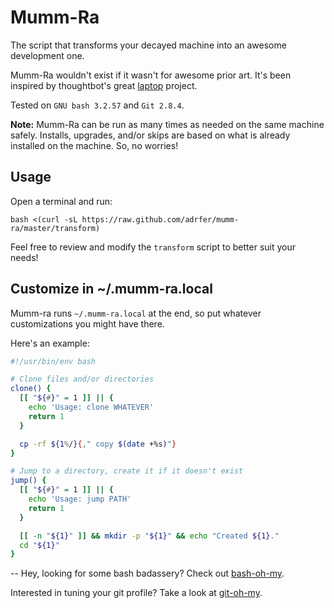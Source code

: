 # Mumm-Ra
The script that transforms your decayed machine into an awesome development one.

Mumm-Ra wouldn't exist if it wasn't for awesome prior art. It's been inspired by thoughtbot's great [laptop](https://github.com/thoughtbot/laptop) project.

Tested on `GNU bash 3.2.57` and `Git 2.8.4`.

**Note:** Mumm-Ra can be run as many times as needed on the same machine safely. Installs, upgrades, and/or skips are based on what is already installed on the machine. So, no worries!


## Usage

Open a terminal and run:

    bash <(curl -sL https://raw.github.com/adrfer/mumm-ra/master/transform)

Feel free to review and modify the `transform` script to better suit your needs!

## Customize in ~/.mumm-ra.local

Mumm-ra runs `~/.mumm-ra.local` at the end, so put whatever customizations you might have there.

Here's an example:

```sh
#!/usr/bin/env bash

# Clone files and/or directories
clone() {
  [[ "${#}" = 1 ]] || {
    echo 'Usage: clone WHATEVER'
    return 1
  }

  cp -rf ${1%/}{," copy $(date +%s)"}
}

# Jump to a directory, create it if it doesn't exist
jump() {
  [[ "${#}" = 1 ]] || {
    echo 'Usage: jump PATH'
    return 1
  }

  [[ -n "${1}" ]] && mkdir -p "${1}" && echo "Created ${1}."
  cd "${1}"
}
```

--
Hey, looking for some bash badassery? Check out [bash-oh-my](https://github.com/adrfer/bash-oh-my).

Interested in tuning your git profile? Take a look at [git-oh-my](https://github.com/adrfer/git-oh-my).
